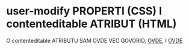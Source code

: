 # user-modify PROPERTI (CSS) I contenteditable ATRIBUT (HTML)

O contenteditable ATRIBUTU SAM OVDE VEC GOVORIO, [OVDE](../2.1%20%28contenteditable%29ATRIBUT%28KAKO%20UCINITI%20style%28ELEMENT%29%20EDITABLEIM%29%28KAKO%20UCINITI%20head%20VIDLJIVIM%29.md), I [OVDE](../contenteditable/cedit.html)

